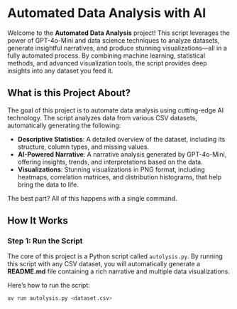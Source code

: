 # Automated Data Analysis with AI

Welcome to the **Automated Data Analysis** project! This script leverages the power of GPT-4o-Mini and data science techniques to analyze datasets, generate insightful narratives, and produce stunning visualizations—all in a fully automated process. By combining machine learning, statistical methods, and advanced visualization tools, the script provides deep insights into any dataset you feed it.

## What is this Project About?

The goal of this project is to automate data analysis using cutting-edge AI technology. The script analyzes data from various CSV datasets, automatically generating the following:

- **Descriptive Statistics**: A detailed overview of the dataset, including its structure, column types, and missing values.
- **AI-Powered Narrative**: A narrative analysis generated by GPT-4o-Mini, offering insights, trends, and interpretations based on the data.
- **Visualizations**: Stunning visualizations in PNG format, including heatmaps, correlation matrices, and distribution histograms, that help bring the data to life.

The best part? All of this happens with a single command.

## How It Works

### Step 1: Run the Script
The core of this project is a Python script called `autolysis.py`. By running this script with any CSV dataset, you will automatically generate a **README.md** file containing a rich narrative and multiple data visualizations.

Here’s how to run the script:

```bash
uv run autolysis.py <dataset.csv>
